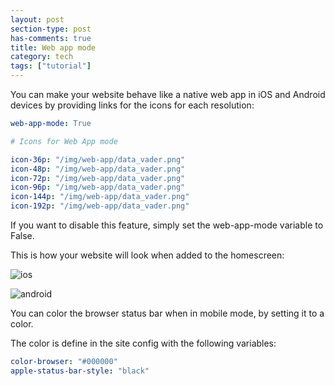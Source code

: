 ```yaml
---
layout: post
section-type: post
has-comments: true
title: Web app mode
category: tech
tags: ["tutorial"]
---
```


You can make your website behave like a native web app in iOS and Android
devices by providing links for the icons for each resolution:

```yaml
web-app-mode: True

# Icons for Web App mode

icon-36p: "/img/web-app/data_vader.png"
icon-48p: "/img/web-app/data_vader.png"
icon-72p: "/img/web-app/data_vader.png"
icon-96p: "/img/web-app/data_vader.png"
icon-144p: "/img/web-app/data_vader.png"
icon-192p: "/img/web-app/data_vader.png"
```

If you want to disable this feature, simply set the web-app-mode variable to
False.

This is how your website will look when added to the homescreen:

![ios](https://github.com/le4ker/personal-jekyll-theme/raw/main/.github/img/ios.jpg)

![android](https://github.com/le4ker/personal-jekyll-theme/raw/main/.github/img/android.jpg)

You can color the browser status bar when in mobile mode, by setting it to a
color.

The color is define in the site config with the following variables:

```yaml
color-browser: "#000000"
apple-status-bar-style: "black"
```
